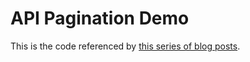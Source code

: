 # API Pagination Demo

This is the code referenced by [this series of blog posts](https://muirdev.com/series/api-endpoint-pagination/).
